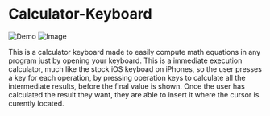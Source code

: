 # Calculator-Keyboard

![Demo](http://i.imgur.com/EC6fb3G.gif?1)                 ![Image](http://i.imgur.com/TEdQeWW.png)

This is a calculator keyboard made to easily compute math equations in any program just by opening your keyboard. This is a immediate execution calculator, much like the stock iOS keyboad on iPhones, so the user presses a key for each operation, by pressing operation keys to calculate all the intermediate results, before the final value is shown. Once the user has calculated the result they want, they are able to insert it where the cursor is curently located.
